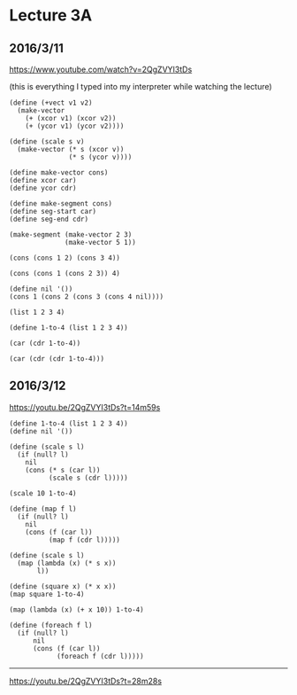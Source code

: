 # Lecture 3A

## 2016/3/11

https://www.youtube.com/watch?v=2QgZVYI3tDs

(this is everything I typed into my interpreter while watching the lecture)

```
(define (+vect v1 v2)
  (make-vector
    (+ (xcor v1) (xcor v2))
    (+ (ycor v1) (ycor v2))))
```

```
(define (scale s v)
  (make-vector (* s (xcor v))
               (* s (ycor v))))
```

```
(define make-vector cons)
(define xcor car)
(define ycor cdr)
```

```
(define make-segment cons)
(define seg-start car)
(define seg-end cdr)
```

```
(make-segment (make-vector 2 3)
              (make-vector 5 1))
```

```
(cons (cons 1 2) (cons 3 4))
```

```
(cons (cons 1 (cons 2 3)) 4)
```

```
(define nil '())
(cons 1 (cons 2 (cons 3 (cons 4 nil))))
```

```
(list 1 2 3 4)
```

```
(define 1-to-4 (list 1 2 3 4))
```

```
(car (cdr 1-to-4))
```

```
(car (cdr (cdr 1-to-4)))
```

## 2016/3/12

https://youtu.be/2QgZVYI3tDs?t=14m59s

```
(define 1-to-4 (list 1 2 3 4))
(define nil '())
```

```
(define (scale s l)
  (if (null? l)
    nil
    (cons (* s (car l))
          (scale s (cdr l)))))
```

```
(scale 10 1-to-4)
```

```
(define (map f l)
  (if (null? l)
    nil
    (cons (f (car l))
          (map f (cdr l)))))
```

```
(define (scale s l)
  (map (lambda (x) (* s x))
       l))
```

```
(define (square x) (* x x))
(map square 1-to-4)
```

```
(map (lambda (x) (+ x 10)) 1-to-4)
```

```
(define (foreach f l)
  (if (null? l)
      nil
      (cons (f (car l))
            (foreach f (cdr l)))))
```

----

https://youtu.be/2QgZVYI3tDs?t=28m28s
